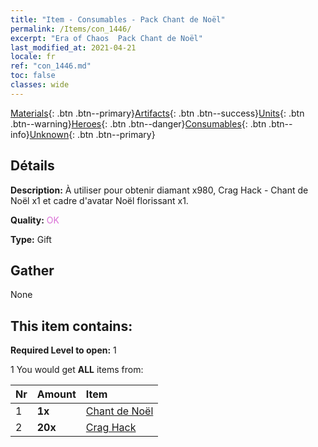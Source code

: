 ```yaml
---
title: "Item - Consumables - Pack Chant de Noël"
permalink: /Items/con_1446/
excerpt: "Era of Chaos  Pack Chant de Noël"
last_modified_at: 2021-04-21
locale: fr
ref: "con_1446.md"
toc: false
classes: wide
---
```

 [Materials](/fr/Items/){: .btn .btn--primary}[Artifacts](/fr/Items/Artifacts/){: .btn .btn--success}[Units](/fr/Items/Units/){: .btn .btn--warning}[Heroes](/fr/Items/Heroes/){: .btn .btn--danger}[Consumables](/fr/Items/Consumables/){: .btn .btn--info}[Unknown](/fr/Items/Unknown/){: .btn .btn--primary}

## Détails
 **Description:** À utiliser pour obtenir diamant x980, Crag Hack - Chant de Noël x1 et cadre d'avatar Noël florissant x1.

 **Quality:** <span style="color: #DA70D6">OK</span>

 **Type:** Gift

## Gather

  None

## This item contains:

 **Required Level to open:** 1

 1 You would get **ALL** items  from:

  | Nr | Amount |     Item    |
  |:---|:-------|:------------|
  | 1 |  **1x** | [Chant de Noël](/fr/Items/con_1058/) |  | 
  | 2 |  **20x** | [Crag Hack](/fr/Items/her_375/) |  | 
